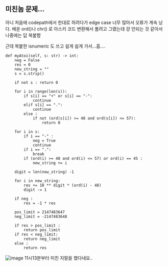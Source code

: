 ## 미친놈 문제...

아니 처음에 codepath에서 한대로 하려다가 edge case 너무 많아서 오류가 계속 났다.
배운 ord()나 chr() 로 아스키 코드 변환해서 풀려고 그랬는데 걍 안되는 것 같아서 나중에는 답 복붙함

근데 복붙한 isnumeric 도 쓰고 쉽게 쉽게 가서...흠....

    def myAtoi(self, s: str) -> int:
        neg = False
        res = 0 
        new_string = ""
        s = s.strip()
        
        if not s : return 0
        
        for i in range(len(s)):
            if s[i] == "+" or s[i] == "-":
                continue
            elif s[i] == ".":
                continue
            else :
                if not (ord(s[i]) >= 48 and ord(s[i]) <= 57):
                    return 0 
 
        for i in s:
            if i == "-" :
                neg = True
                continue
            if i == ".":
                break
            if (ord(i) >= 48 and ord(i) <= 57) or ord(i) == 45 :
                new_string += i 

        digit = len(new_string) -1
        
        for i in new_string:
            res += 10 ** digit * (ord(i) - 48) 
            digit -= 1
        
        if neg :
            res = -1 * res

        pos_limit = 2147483647
        neg_limit = -2147483648
        
        if res > pos_limit :
            return pos_limit
        if res < neg_limit:
            return neg_limit
        else :
            return res
            
  ![image](https://user-images.githubusercontent.com/94573832/179261531-feaea772-9cf5-46c0-910f-24c71a198635.png)
  11시13분부터 미친 지랄을 했다네요..
            
